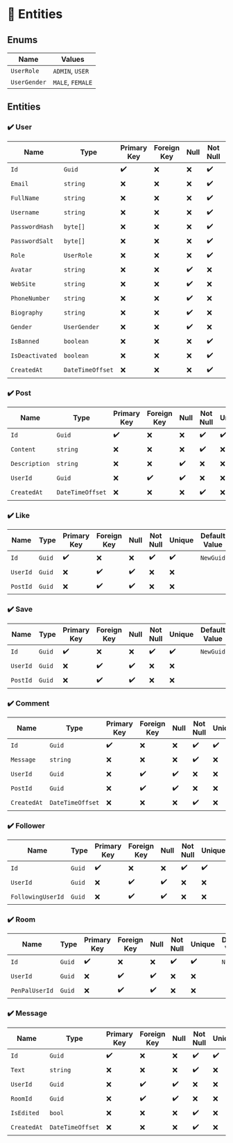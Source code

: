 # :page_with_curl: Entities

## Enums

|Name|Values|
|-|-|
|`UserRole`|`ADMIN`, `USER`|
|`UserGender`|`MALE`, `FEMALE`|

## Entities

### :heavy_check_mark: User

|Name|Type|Primary Key|Foreign Key|Null|Not Null|Unique|Default Value|
|-|-|-|-|-|-|-|-|
|`Id`|`Guid`|:heavy_check_mark:|:x:|:x:|:heavy_check_mark:|:heavy_check_mark:|`NewGuid`|
|`Email`|`string`|:x:|:x:|:x:|:heavy_check_mark:|:heavy_check_mark:||
|`FullName`|`string`|:x:|:x:|:x:|:heavy_check_mark:|:x:||
|`Username`|`string`|:x:|:x:|:x:|:heavy_check_mark:|:heavy_check_mark:||
|`PasswordHash`|`byte[]`|:x:|:x:|:x:|:heavy_check_mark:|:x:||
|`PasswordSalt`|`byte[]`|:x:|:x:|:x:|:heavy_check_mark:|:x:||
|`Role`|`UserRole`|:x:|:x:|:x:|:heavy_check_mark:|:x:|`USER`|
|`Avatar`|`string`|:x:|:x:|:heavy_check_mark:|:x:|:x:|`null`|
|`WebSite`|`string`|:x:|:x:|:heavy_check_mark:|:x:|:x:|`null`|
|`PhoneNumber`|`string`|:x:|:x:|:heavy_check_mark:|:x:|:x:|`null`|
|`Biography`|`string`|:x:|:x:|:heavy_check_mark:|:x:|:x:|`null`|
|`Gender`|`UserGender`|:x:|:x:|:heavy_check_mark:|:x:|:x:|`null`|
|`IsBanned`|`boolean`|:x:|:x:|:x:|:heavy_check_mark:|:x:|`false`|
|`IsDeactivated`|`boolean`|:x:|:x:|:x:|:heavy_check_mark:|:x:|`false`|
|`CreatedAt`|`DateTimeOffset`|:x:|:x:|:x:|:heavy_check_mark:|:x:|`UtcNow`|

### :heavy_check_mark: Post

|Name|Type|Primary Key|Foreign Key|Null|Not Null|Unique|Default Value|
|-|-|-|-|-|-|-|-|
|`Id`|`Guid`|:heavy_check_mark:|:x:|:x:|:heavy_check_mark:|:heavy_check_mark:|`NewGuid`|
|`Content`|`string`|:x:|:x:|:x:|:heavy_check_mark:|:x:||
|`Description`|`string`|:x:|:x:|:heavy_check_mark:|:x:|:x:||
|`UserId`|`Guid`|:x:|:heavy_check_mark:|:heavy_check_mark:|:x:|:x:||
|`CreatedAt`|`DateTimeOffset`|:x:|:x:|:x:|:heavy_check_mark:|:x:|`UtcNow`|

### :heavy_check_mark: Like

|Name|Type|Primary Key|Foreign Key|Null|Not Null|Unique|Default Value|
|-|-|-|-|-|-|-|-|
|`Id`|`Guid`|:heavy_check_mark:|:x:|:x:|:heavy_check_mark:|:heavy_check_mark:|`NewGuid`|
|`UserId`|`Guid`|:x:|:heavy_check_mark:|:heavy_check_mark:|:x:|:x:||
|`PostId`|`Guid`|:x:|:heavy_check_mark:|:heavy_check_mark:|:x:|:x:||

### :heavy_check_mark: Save

|Name|Type|Primary Key|Foreign Key|Null|Not Null|Unique|Default Value|
|-|-|-|-|-|-|-|-|
|`Id`|`Guid`|:heavy_check_mark:|:x:|:x:|:heavy_check_mark:|:heavy_check_mark:|`NewGuid`|
|`UserId`|`Guid`|:x:|:heavy_check_mark:|:heavy_check_mark:|:x:|:x:||
|`PostId`|`Guid`|:x:|:heavy_check_mark:|:heavy_check_mark:|:x:|:x:||

### :heavy_check_mark: Comment

|Name|Type|Primary Key|Foreign Key|Null|Not Null|Unique|Default Value|
|-|-|-|-|-|-|-|-|
|`Id`|`Guid`|:heavy_check_mark:|:x:|:x:|:heavy_check_mark:|:heavy_check_mark:|`NewGuid`|
|`Message`|`string`|:x:|:x:|:x:|:heavy_check_mark:|:x:||
|`UserId`|`Guid`|:x:|:heavy_check_mark:|:heavy_check_mark:|:x:|:x:||
|`PostId`|`Guid`|:x:|:heavy_check_mark:|:heavy_check_mark:|:x:|:x:||
|`CreatedAt`|`DateTimeOffset`|:x:|:x:|:x:|:heavy_check_mark:|:x:|`UtcNow`|

### :heavy_check_mark: Follower

|Name|Type|Primary Key|Foreign Key|Null|Not Null|Unique|Default Value|
|-|-|-|-|-|-|-|-|
|`Id`|`Guid`|:heavy_check_mark:|:x:|:x:|:heavy_check_mark:|:heavy_check_mark:|`NewGuid`|
|`UserId`|`Guid`|:x:|:heavy_check_mark:|:heavy_check_mark:|:x:|:x:||
|`FollowingUserId`|`Guid`|:x:|:heavy_check_mark:|:heavy_check_mark:|:x:|:x:||

### :heavy_check_mark: Room

|Name|Type|Primary Key|Foreign Key|Null|Not Null|Unique|Default Value|
|-|-|-|-|-|-|-|-|
|`Id`|`Guid`|:heavy_check_mark:|:x:|:x:|:heavy_check_mark:|:heavy_check_mark:|`NewGuid`|
|`UserId`|`Guid`|:x:|:heavy_check_mark:|:heavy_check_mark:|:x:|:x:||
|`PenPalUserId`|`Guid`|:x:|:heavy_check_mark:|:heavy_check_mark:|:x:|:x:||

### :heavy_check_mark: Message

|Name|Type|Primary Key|Foreign Key|Null|Not Null|Unique|Default Value|
|-|-|-|-|-|-|-|-|
|`Id`|`Guid`|:heavy_check_mark:|:x:|:x:|:heavy_check_mark:|:heavy_check_mark:|`NewGuid`|
|`Text`|`string`|:x:|:x:|:x:|:heavy_check_mark:|:x:||
|`UserId`|`Guid`|:x:|:heavy_check_mark:|:heavy_check_mark:|:x:|:x:||
|`RoomId`|`Guid`|:x:|:heavy_check_mark:|:heavy_check_mark:|:x:|:x:||
|`IsEdited`|`bool`|:x:|:x:|:x:|:heavy_check_mark:|:x:|`false`|
|`CreatedAt`|`DateTimeOffset`|:x:|:x:|:x:|:heavy_check_mark:|:x:|`UtcNow`|
